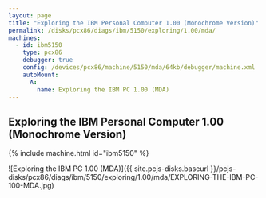 ```yaml
---
layout: page
title: "Exploring the IBM Personal Computer 1.00 (Monochrome Version)"
permalink: /disks/pcx86/diags/ibm/5150/exploring/1.00/mda/
machines:
  - id: ibm5150
    type: pcx86
    debugger: true
    config: /devices/pcx86/machine/5150/mda/64kb/debugger/machine.xml
    autoMount:
      A:
        name: Exploring the IBM PC 1.00 (MDA)
---
```


Exploring the IBM Personal Computer 1.00 (Monochrome Version)
-------------------------------------------------------------

{% include machine.html id="ibm5150" %}

![Exploring the IBM PC 1.00 (MDA)]({{ site.pcjs-disks.baseurl }}/pcjs-disks/pcx86/diags/ibm/5150/exploring/1.00/mda/EXPLORING-THE-IBM-PC-100-MDA.jpg)
